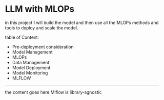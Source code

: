 # LLM with MLOPs

in this project I will build the model and then use all the MLOPs methods and tools to deploy and scale the model.

table of Content:

- Pre-deployment consideration
- Model Management
- MLOPs
- Data Management
- Model Deployment
- Model Monitoring
- MLFLOW

---

the content goes here
Mlflow is library-agnostic
